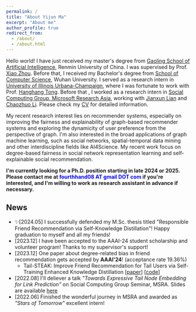 ```yaml
---
permalink: /
title: "About Yijun Ma"
excerpt: "About me"
author_profile: true
redirect_from: 
  - /about/
  - /about.html
---
```


Hello world! I have just received my master's degree from [Gaoling School of Artificial Intelligence](http://ai.ruc.edu.cn/index.htm), Renmin University of China. I was supervised by Prof. [Xiao Zhou](https://gsai.ruc.edu.cn/xiaozhou). Before that, I received my Bachelor's degree from [School of Computer Science](http://cs.whu.edu.cn/aspx/enmain/), Wuhan University. I served as a research intern in [University of Illinois Urbana-Champaign](https://cs.illinois.edu/), where I was fortunate to work with Prof. [Hanghang Tong](http://tonghanghang.org/). Before that , I worked as a research intern in [Social Computing Group, Microsoft Research Asia](https://www.microsoft.com/en-us/research/group/social-computing-beijing/), working with [Jianxun Lian](https://www.microsoft.com/en-us/research/people/jialia) and [Chaozhuo Li](https://www.microsoft.com/en-us/research/people/cli/). Please check my [CV](https://antman9914.github.io/files/CV.pdf) for detailed information.

My recent research interest lies on recommender systems, especially on improving the fairness and explainability of graph-based recommender systems and exploring the dynamicity of user preference from the perspective of graph. I'm also interested in the broad applications of graph machine learning, such as social networks, spatial-temporal data mining and other interdiscipline fields like AI4Science. My recent work focus on degree-based fairness in social network representation learning and self-explainable social recommendation.

**I'm currently looking for a Ph.D. position starting in late 2024 or 2025. Please contact me at <font color=Blue>fourthhand08 AT gmail DOT com</font> if you're interested, and I'm willing to work as research assistant in advance if necessary.**


## News
- ✨\[2024.05\] I successfully defended my M.Sc. thesis titled "Responsible Friend Recommendation via Self-Knowledge Distillation"! Happy graduation to myself and all my friends!
- \[2023.12\] I have been accepted to the AAAI-24 student scholarship and volunteer program! Thanks to my supervisor's support!
- \[2023.12\] One paper about degree-related bias in friend recommendation gets accepted by **AAAI'24**! (acceptance rate 19.36%)
    - Tail-STEAK: Improve Friend Recommendation for Tail Users via Self-Training Enhanced Knowledge Distillation \[[paper](https://ojs.aaai.org/index.php/AAAI/article/view/28737)\] \[[code](https://github.com/antman9914/Tail-STEAK)\]
- \[2022.08\] I'll deliever a talk *"Towards Expressive Tail Node Embedding for Link Prediction"* on Social Computing Group Seminar, MSRA. Slides are available [here](https://antman9914.github.io/files/talk202208msra.pdf)
- \[2022.06\] Finished the wonderful journey in MSRA and awarded as *"Stars of Tomorrow"* excellent intern!
